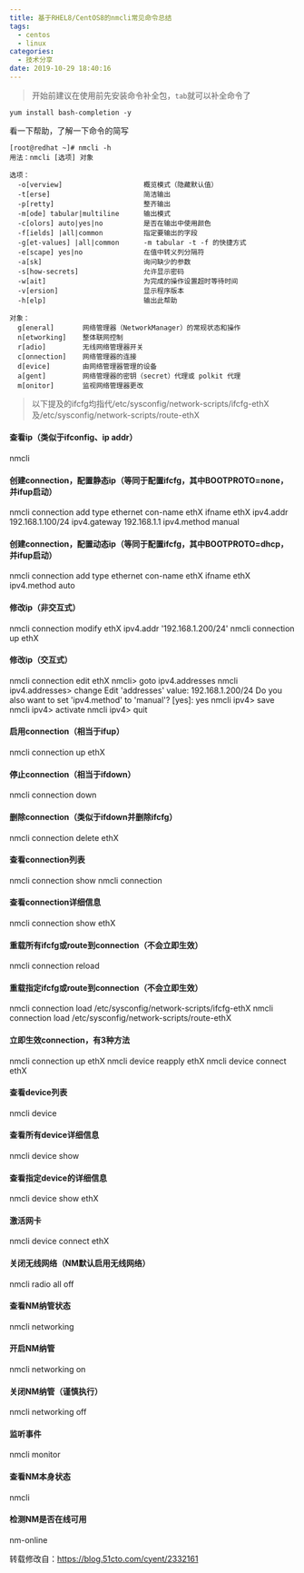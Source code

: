 ```yaml
---
title: 基于RHEL8/CentOS8的nmcli常见命令总结
tags:
  - centos
  - linux
categories:
  - 技术分享
date: 2019-10-29 18:40:16
---
```


> 开始前建议在使用前先安装命令补全包，`tab`就可以补全命令了

```
yum install bash-completion -y
```

<!-- more -->

看一下帮助，了解一下命令的简写

```
[root@redhat ~]# nmcli -h
用法：nmcli [选项] 对象 

选项：
  -o[verview]                    概览模式（隐藏默认值）
  -t[erse]                       简洁输出
  -p[retty]                      整齐输出
  -m[ode] tabular|multiline      输出模式
  -c[olors] auto|yes|no          是否在输出中使用颜色
  -f[ields] |all|common          指定要输出的字段
  -g[et-values] |all|common      -m tabular -t -f 的快捷方式
  -e[scape] yes|no               在值中转义列分隔符
  -a[sk]                         询问缺少的参数
  -s[how-secrets]                允许显示密码
  -w[ait]                        为完成的操作设置超时等待时间
  -v[ersion]                     显示程序版本
  -h[elp]                        输出此帮助

对象：
  g[eneral]       网络管理器（NetworkManager）的常规状态和操作
  n[etworking]    整体联网控制
  r[adio]         无线网络管理器开关
  c[onnection]    网络管理器的连接
  d[evice]        由网络管理器管理的设备
  a[gent]         网络管理器的密钥（secret）代理或 polkit 代理
  m[onitor]       监视网络管理器更改
```
> 以下提及的ifcfg均指代/etc/sysconfig/network-scripts/ifcfg-ethX及/etc/sysconfig/network-scripts/route-ethX

#### 查看ip（类似于ifconfig、ip addr）
nmcli

#### 创建connection，配置静态ip（等同于配置ifcfg，其中BOOTPROTO=none，并ifup启动）
nmcli connection add type ethernet con-name ethX ifname ethX ipv4.addr 192.168.1.100/24 ipv4.gateway 192.168.1.1 ipv4.method manual

#### 创建connection，配置动态ip（等同于配置ifcfg，其中BOOTPROTO=dhcp，并ifup启动）
nmcli connection add type ethernet con-name ethX ifname ethX ipv4.method auto

#### 修改ip（非交互式）
nmcli connection modify ethX ipv4.addr '192.168.1.200/24'
nmcli connection up ethX

#### 修改ip（交互式）
nmcli connection edit ethX
nmcli> goto ipv4.addresses
nmcli ipv4.addresses> change
Edit 'addresses' value: 192.168.1.200/24
Do you also want to set 'ipv4.method' to 'manual'? [yes]: yes
nmcli ipv4> save
nmcli ipv4> activate
nmcli ipv4> quit

#### 启用connection（相当于ifup）
nmcli connection up ethX

#### 停止connection（相当于ifdown）
nmcli connection down

#### 删除connection（类似于ifdown并删除ifcfg）
nmcli connection delete ethX

#### 查看connection列表
nmcli connection show
nmcli connection

#### 查看connection详细信息
nmcli connection show ethX

#### 重载所有ifcfg或route到connection（不会立即生效）
nmcli connection reload

#### 重载指定ifcfg或route到connection（不会立即生效）
nmcli connection load /etc/sysconfig/network-scripts/ifcfg-ethX
nmcli connection load /etc/sysconfig/network-scripts/route-ethX

#### 立即生效connection，有3种方法
nmcli connection up ethX
nmcli device reapply ethX
nmcli device connect ethX

#### 查看device列表
nmcli device

#### 查看所有device详细信息
nmcli device show

#### 查看指定device的详细信息
nmcli device show ethX

#### 激活网卡
nmcli device connect ethX

#### 关闭无线网络（NM默认启用无线网络）
nmcli radio all off

#### 查看NM纳管状态
nmcli networking

#### 开启NM纳管
nmcli networking on

#### 关闭NM纳管（谨慎执行）
nmcli networking off

#### 监听事件
nmcli monitor

#### 查看NM本身状态
nmcli

#### 检测NM是否在线可用
nm-online



转载修改自：https://blog.51cto.com/cyent/2332161